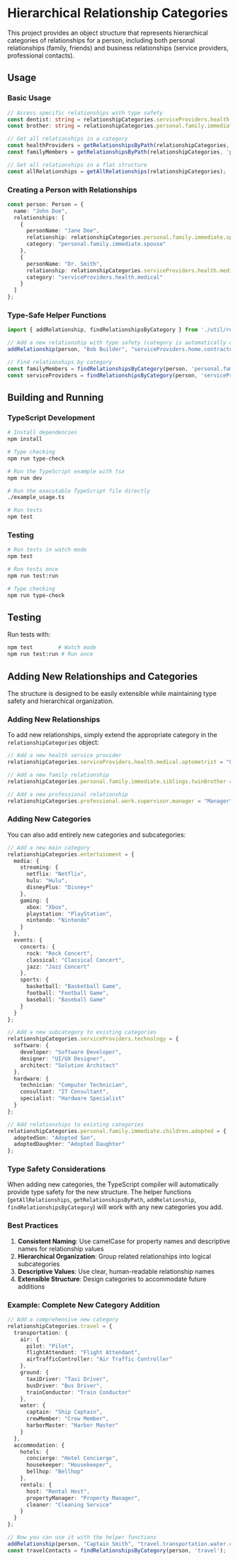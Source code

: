 # Hierarchical Relationship Categories

This project provides an object structure that represents hierarchical categories of relationships for a person, including both personal relationships (family, friends) and business relationships (service providers, professional contacts).

## Usage

### Basic Usage

```typescript
// Access specific relationships with type safety
const dentist: string = relationshipCategories.serviceProviders.health.medical.dentist;
const brother: string = relationshipCategories.personal.family.immediate.siblings.brother;

// Get all relationships in a category
const healthProviders = getRelationshipsByPath(relationshipCategories, 'serviceProviders.health');
const familyMembers = getRelationshipsByPath(relationshipCategories, 'personal.family');

// Get all relationships in a flat structure
const allRelationships = getAllRelationships(relationshipCategories);
```

### Creating a Person with Relationships

```typescript
const person: Person = {
  name: "John Doe",
  relationships: [
    {
      personName: "Jane Doe",
      relationship: relationshipCategories.personal.family.immediate.spouse.wife,
      category: "personal.family.immediate.spouse"
    },
    {
      personName: "Dr. Smith",
      relationship: relationshipCategories.serviceProviders.health.medical.dentist,
      category: "serviceProviders.health.medical"
    }
  ]
};
```

### Type-Safe Helper Functions

```typescript
import { addRelationship, findRelationshipsByCategory } from './util/relationship';

// Add a new relationship with type safety (category is automatically derived from path)
addRelationship(person, "Bob Builder", "serviceProviders.home.contractor");

// Find relationships by category
const familyMembers = findRelationshipsByCategory(person, 'personal.family');
const serviceProviders = findRelationshipsByCategory(person, 'serviceProviders');
```

## Building and Running

### TypeScript Development

```bash
# Install dependencies
npm install

# Type checking
npm run type-check

# Run the TypeScript example with tsx
npm run dev

# Run the executable TypeScript file directly
./example_usage.ts

# Run tests
npm test
```

### Testing

```bash
# Run tests in watch mode
npm test

# Run tests once
npm run test:run

# Type checking
npm run type-check
```


## Testing

Run tests with:
```bash
npm test        # Watch mode
npm run test:run # Run once
```

## Adding New Relationships and Categories

The structure is designed to be easily extensible while maintaining type safety and hierarchical organization.

### Adding New Relationships

To add new relationships, simply extend the appropriate category in the `relationshipCategories` object:

```typescript
// Add a new health service provider
relationshipCategories.serviceProviders.health.medical.optometrist = "Optometrist";

// Add a new family relationship
relationshipCategories.personal.family.immediate.siblings.twinBrother = "Twin Brother";

// Add a new professional relationship
relationshipCategories.professional.work.supervisor.manager = "Manager";
```

### Adding New Categories

You can also add entirely new categories and subcategories:

```typescript
// Add a new main category
relationshipCategories.entertainment = {
  media: {
    streaming: {
      netflix: "Netflix",
      hulu: "Hulu",
      disneyPlus: "Disney+"
    },
    gaming: {
      xbox: "Xbox",
      playstation: "PlayStation",
      nintendo: "Nintendo"
    }
  },
  events: {
    concerts: {
      rock: "Rock Concert",
      classical: "Classical Concert",
      jazz: "Jazz Concert"
    },
    sports: {
      basketball: "Basketball Game",
      football: "Football Game",
      baseball: "Baseball Game"
    }
  }
};

// Add a new subcategory to existing categories
relationshipCategories.serviceProviders.technology = {
  software: {
    developer: "Software Developer",
    designer: "UI/UX Designer",
    architect: "Solution Architect"
  },
  hardware: {
    technician: "Computer Technician",
    consultant: "IT Consultant",
    specialist: "Hardware Specialist"
  }
};

// Add relationships to existing categories
relationshipCategories.personal.family.immediate.children.adopted = {
  adoptedSon: "Adopted Son",
  adoptedDaughter: "Adopted Daughter"
};
```

### Type Safety Considerations

When adding new categories, the TypeScript compiler will automatically provide type safety for the new structure. The helper functions (`getAllRelationships`, `getRelationshipsByPath`, `addRelationship`, `findRelationshipsByCategory`) will work with any new categories you add.

### Best Practices

1. **Consistent Naming**: Use camelCase for property names and descriptive names for relationship values
2. **Hierarchical Organization**: Group related relationships into logical subcategories
3. **Descriptive Values**: Use clear, human-readable relationship names
4. **Extensible Structure**: Design categories to accommodate future additions

### Example: Complete New Category Addition

```typescript
// Add a comprehensive new category
relationshipCategories.travel = {
  transportation: {
    air: {
      pilot: "Pilot",
      flightAttendant: "Flight Attendant",
      airTrafficController: "Air Traffic Controller"
    },
    ground: {
      taxiDriver: "Taxi Driver",
      busDriver: "Bus Driver",
      trainConductor: "Train Conductor"
    },
    water: {
      captain: "Ship Captain",
      crewMember: "Crew Member",
      harborMaster: "Harbor Master"
    }
  },
  accommodation: {
    hotels: {
      concierge: "Hotel Concierge",
      housekeeper: "Housekeeper",
      bellhop: "Bellhop"
    },
    rentals: {
      host: "Rental Host",
      propertyManager: "Property Manager",
      cleaner: "Cleaning Service"
    }
  }
};

// Now you can use it with the helper functions
addRelationship(person, "Captain Smith", "travel.transportation.water.captain");
const travelContacts = findRelationshipsByCategory(person, 'travel');
``` 
